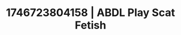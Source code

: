 ---
categories:
- Femme domination
- Flushed cheeks
- AI-generated
- Erotic dream roleplay
- Real couple content
- Erotic escapism
- ASMR
- Cosplay
image: /assets/images/1746723804158.jpg
layout: post
seo:
  description: Featured content with sensual Scat Fetish, ABDL Play. HD images available.
  keywords: Scat Fetish, ABDL Play
  og_image: /assets/images/1746723804158.jpg
  schema_type: VisualArtwork
tags:
- '#1746723804158'
- ABDL Play
- Scat Fetish
title: 1746723804158 | ABDL Play Scat Fetish
---